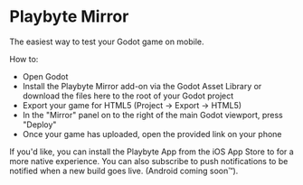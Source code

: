 # Playbyte Mirror
The easiest way to test your Godot game on mobile.

How to:
* Open Godot
* Install the Playbyte Mirror add-on via the Godot Asset Library or download the files here to the root of your Godot project
* Export your game for HTML5 (Project -> Export -> HTML5)
* In the "Mirror" panel on to the right of the main Godot viewport, press "Deploy"
* Once your game has uploaded, open the provided link on your phone

If you'd like, you can install the Playbyte App from the iOS App Store to for a more native experience. You can also subscribe to push notifications to be notified when a new build goes live.
(Android coming soon™️).
